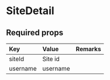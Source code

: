 # SiteDetail

## Required props

| Key | Value | Remarks |
| :--- | :--- | :--- |
| siteId | Site id |  |
| username | username |  |

